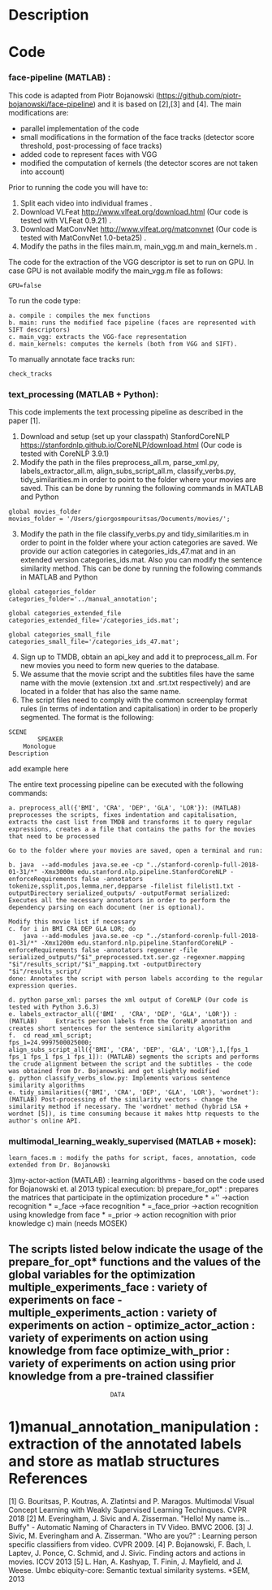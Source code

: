 Description
=====================================
Code
=====================================
### face-pipeline (MATLAB) :
This code is adapted from Piotr Bojanowski (https://github.com/piotr-bojanowski/face-pipeline) and it is based on [2],[3] and [4]. The main modifications are:

- parallel implementation of the code
- small modifications in the formation of the face tracks (detector score threshold, post-processing of face tracks)
- added code to represent faces with VGG
- modified the computation of kernels (the detector scores are not taken into account)

Prior to running the code you will have to:

1. Split each video into individual frames .
2. Download VLFeat http://www.vlfeat.org/download.html (Our code is tested with VLFeat 0.9.21) .
3. Download MatConvNet http://www.vlfeat.org/matconvnet (Our code is tested with MatConvNet 1.0-beta25) .
4. Modify the paths in the files main.m, main_vgg.m and main_kernels.m .

The code for the extraction of the VGG descriptor is set to run on GPU. In case GPU is not available modify the main_vgg.m file as follows:
```
GPU=false
```
To run the code type:
```
a. compile : compiles the mex functions
b. main: runs the modified face pipeline (faces are represented with SIFT descriptors)
c. main_vgg: extracts the VGG-face representation
d. main_kernels: computes the kernels (both from VGG and SIFT).
```

To manually annotate face tracks run:
```
check_tracks
```

### text_processing (MATLAB + Python):
This code implements the text processing pipeline as described in the paper [1].

1. Download and setup (set up your classpath) StanfordCoreNLP https://stanfordnlp.github.io/CoreNLP/download.html (Our code is tested with CoreNLP 3.9.1)
2. Modify the path in the files preprocess_all.m, parse_xml.py, labels_extractor_all.m, align_subs_script_all.m, classify_verbs.py, tidy_similarities.m in order to point to the folder where your movies are saved. This can be done by running the following commands in MATLAB and Python
```
global movies_folder
movies_folder = '/Users/giorgosmpouritsas/Documents/movies/';
```
3. Modify the path in the file classify_verbs.py and tidy_similarities.m in order to point in the folder where your action categories are saved. We provide our action categories in categories_ids_47.mat and in an extended version categories_ids.mat. Also you can modify the sentence similarity method. This can be done by running the following commands in MATLAB and Python
```
global categories_folder
categories_folder='../manual_annotation';

global categories_extended_file
categories_extended_file='/categories_ids.mat';

global categories_small_file
categories_small_file='/categories_ids_47.mat';
```
4. Sign up to TMDB, obtain an api_key and add it to preprocess_all.m. For new movies you need to form new queries to the database.
5. We assume that the movie script and the subtitles files have the same name with the movie (extension .txt and .srt.txt respectively) and are located in a folder that has also the same name.
6. The script files need to comply with the common screenplay format rules (in terms of indentation and capitalisation) in order to be properly segmented. The format is the following:

```
SCENE
        SPEAKER
	Monologue
Description
```
add example here


The entire text processing pipeline can be executed with the following commands:

```
a. preprocess_all({'BMI', 'CRA', 'DEP', 'GLA', 'LOR'}):	(MATLAB) preprocesses the scripts, fixes indentation and capitalisation, extracts the cast list from TMDB and transforms it to query regular expressions, creates a a file that contains the paths for the movies that need to be processed
```

```
Go to the folder where your movies are saved, open a terminal and run:

b. java  --add-modules java.se.ee -cp "../stanford-corenlp-full-2018-01-31/*" -Xmx3000m edu.stanford.nlp.pipeline.StanfordCoreNLP -enforceRequirements false -annotators tokenize,ssplit,pos,lemma,ner,depparse -filelist filelist1.txt -outputDirectory serialized_outputs/ -outputFormat serialized:  Executes all the necessary annotators in order to perform the dependency parsing on each document (ner is optional).

Modify this movie list if necessary
c. for i in BMI CRA DEP GLA LOR; do
	java --add-modules java.se.ee -cp "../stanford-corenlp-full-2018-01-31/*" -Xmx1200m edu.stanford.nlp.pipeline.StanfordCoreNLP -enforceRequirements false -annotators regexner -file 	serialized_outputs/"$i"_preprocessed.txt.ser.gz -regexner.mapping "$i"/results_script/"$i"_mapping.txt -outputDirectory "$i"/results_script/
done: Annotates the script with person labels according to the regular expression queries.
```

```
d. python parse_xml: parses the xml output of CoreNLP (Our code is tested with Python 3.6.3)
e. labels_extractor_all({'BMI' , 'CRA', 'DEP', 'GLA', 'LOR'}) :(MATLAB) 	Extracts person labels from the CoreNLP annotation and creates short sentences for the sentence similarity algorithm
f.  cd read_xml_script;
fps_1=24.9997500025000;
align_subs_script_all({'BMI', 'CRA', 'DEP', 'GLA', 'LOR'},1,[fps_1 fps_1 fps_1 fps_1 fps_1]): (MATLAB) segments the scripts and performs the crude alignment between the script and the subtitles - the code was obtained from Dr. Bojanowski and got slightly modified
g. python classify_verbs_slow.py: Implements various sentence similarity algorithms
e. tidy_similarities({'BMI', 'CRA', 'DEP', 'GLA', 'LOR'}, 'wordnet'): (MATLAB) Post-processing of the similarity vectors - change the similarity method if necessary. The 'wordnet' method (hybrid LSA + wordnet [5]), is time consuming because it makes http requests to the author's online API.
```

### multimodal_learning_weakly_supervised (MATLAB + mosek):


```
learn_faces.m : modify the paths for script, faces, annotation, code extended from Dr. Bojanowski
```

3)my-actor-action (MATLAB) : learning algorithms - based on the code used for Bojanowski et. al 2013
	typical execution:
	b) 	prepare_for_opt* :	prepares the matrices that participate in the optimization procedure
							* ='' ->action recognition
							* =_face ->face recognition
							* =_face_prior ->action recognition using knowledge from face
							* =_prior -> action recognition with prior knowledge
	c)	main (needs MOSEK)

The scripts listed below indicate the usage of the prepare_for_opt* functions and the values of the global variables for the optimization
multiple_experiments_face : variety of experiments on face -
multiple_experiments_action : variety of experiments on action -
optimize_actor_action :		variety of experiments on action using knowledge from face
optimize_with_prior : variety of experiments on action using prior knowledge from a pre-trained classifier
------------------------------------------------------------------------------------------------------------------
								DATA
1)manual_annotation_manipulation : extraction of the annotated labels and store as matlab structures
References
=====================================
[1] G. Bouritsas, P. Koutras, A. Zlatintsi and P. Maragos. Multimodal Visual Concept Learning with Weakly Supervised Learning Techinques. CVPR 2018
[2] M. Everingham, J. Sivic and A. Zisserman. "Hello! My name is... Buffy" - Automatic Naming of Characters in TV Video. BMVC 2006.
[3] J. Sivic, M. Everingham and A. Zisserman. "Who are you?" : Learning person specific classifiers from video. CVPR 2009.
[4] P. Bojanowski, F. Bach, I. Laptev, J. Ponce, C. Schmid, and J. Sivic. Finding actors and actions in movies. ICCV 2013
[5] L. Han, A. Kashyap, T. Finin, J. Mayfield, and J. Weese.
Umbc ebiquity-core: Semantic textual similarity systems. *SEM, 2013
